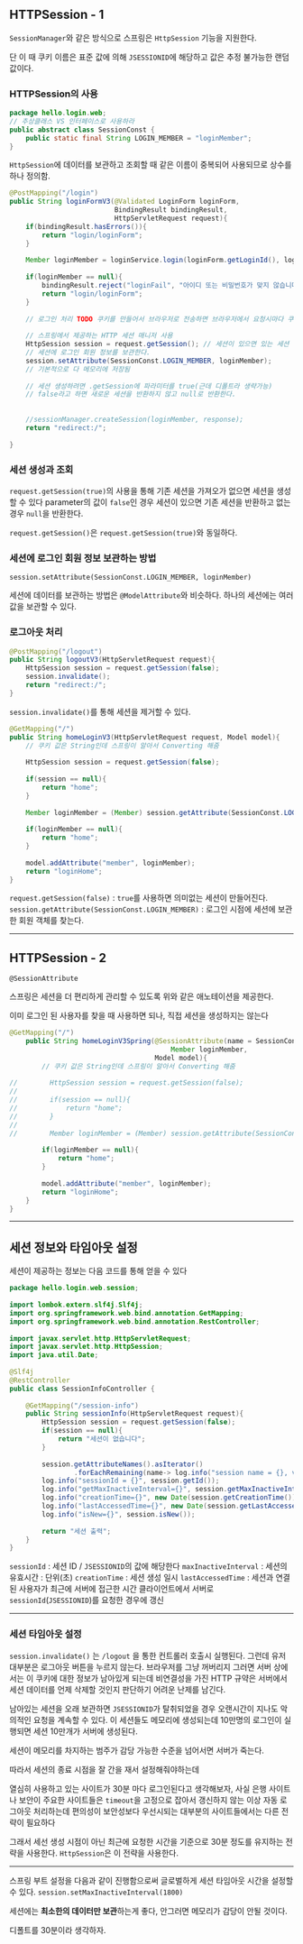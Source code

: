 
## HTTPSession - 1

`SessionManager`와 같은 방식으로 스프링은 `HttpSession` 기능을 지원한다.

단 이 때 쿠키 이름은 표준 값에 의해 `JSESSIONID`에 해당하고 값은 추정 불가능한 랜덤 값이다.

### HTTPSession의 사용

```java
package hello.login.web;  
// 추상클래스 VS 인터페이스로 사용하라  
public abstract class SessionConst {  
    public static final String LOGIN_MEMBER = "loginMember";  
}
```

`HttpSession`에 데이터를 보관하고 조회할 때 같은 이름이 중복되어 사용되므로 상수를 하나 정의함.

```java
@PostMapping("/login")  
public String loginFormV3(@Validated LoginForm loginForm,  
                          BindingResult bindingResult,  
                          HttpServletRequest request){  
    if(bindingResult.hasErrors()){  
        return "login/loginForm";  
    }  
  
    Member loginMember = loginService.login(loginForm.getLoginId(), loginForm.getPassword());  
  
    if(loginMember == null){  
        bindingResult.reject("loginFail", "아이디 또는 비밀번호가 맞지 않습니다.");  
        return "login/loginForm";  
    }  
  
    // 로그인 처리 TODO 쿠키를 만들어서 브라우저로 전송하면 브라우저에서 요청시마다 쿠키를 함께 전달함  
  
    // 스프링에서 제공하는 HTTP 세션 매니저 사용  
    HttpSession session = request.getSession(); // 세션이 있으면 있는 세션 반환 없으면 새로 만들어서 반환함  
    // 세션에 로그인 회원 정보를 보관한다.  
    session.setAttribute(SessionConst.LOGIN_MEMBER, loginMember);  
    // 기본적으로 다 메모리에 저장됨  
  
    // 세션 생성하려면 .getSession에 파라미터를 true(근데 디폴트라 생략가능)  
    // false라고 하면 새로운 세션을 반환하지 않고 null로 반환한다.  
  
  
    //sessionManager.createSession(loginMember, response);  
    return "redirect:/";  
  
}
```

### 세션 생성과 조회

`request.getSession(true)`의 사용을 통해 기존 세션을 가져오가 없으면 세션을 생성할 수 있다
parameter의 값이 `false`인 경우 세션이 있으면 기존 세션을 반환하고 없는 경우 `null`을 반환한다.

`request.getSession()`은 `request.getSession(true)`와 동일하다.

### 세션에 로그인 회원 정보 보관하는 방법

`session.setAttribute(SessionConst.LOGIN_MEMBER, loginMember)`

세션에 데이터를 보관하는 방법은 `@ModelAttribute`와 비슷하다.
하나의 세션에는 여러 값을 보관할 수 있다.


### 로그아웃 처리

```java
@PostMapping("/logout")  
public String logoutV3(HttpServletRequest request){  
    HttpSession session = request.getSession(false);  
    session.invalidate();  
    return "redirect:/";  
}
```

`session.invalidate()`를 통해 세션을 제거할 수 있다.

```java
@GetMapping("/")  
public String homeLoginV3(HttpServletRequest request, Model model){  
    // 쿠키 값은 String인데 스프링이 알아서 Converting 해줌  
  
    HttpSession session = request.getSession(false);  
  
    if(session == null){  
        return "home";  
    }  
  
    Member loginMember = (Member) session.getAttribute(SessionConst.LOGIN_MEMBER);  
  
    if(loginMember == null){  
        return "home";  
    }  
  
    model.addAttribute("member", loginMember);  
    return "loginHome";  
}
```

`request.getSession(false)` : `true`를 사용하면 의미없는 세션이 만들어진다.
`session.getAttribute(SessionConst.LOGIN_MEMBER)` : 로그인 시점에 세션에 보관한 회원 객체를 찾는다.

---
## HTTPSession - 2

`@SessionAttribute`

스프링은 세션을 더 편리하게 관리할 수 있도록 위와 같은 애노테이션을 제공한다.

이미 로그인 된 사용자를 찾을 때 사용하면 되나, 직접 세션을 생성하지는 않는다

```java
@GetMapping("/")  
    public String homeLoginV3Spring(@SessionAttribute(name = SessionConst.LOGIN_MEMBER, required = false)  
                                        Member loginMember,  
                                    Model model){  
        // 쿠키 값은 String인데 스프링이 알아서 Converting 해줌  
  
//        HttpSession session = request.getSession(false);  
//  
//        if(session == null){  
//            return "home";  
//        }  
//  
//        Member loginMember = (Member) session.getAttribute(SessionConst.LOGIN_MEMBER);  
  
        if(loginMember == null){  
            return "home";  
        }  
  
        model.addAttribute("member", loginMember);  
        return "loginHome";  
    }  
}
```

---
## 세션 정보와 타임아웃 설정

세션이 제공하는 정보는 다음 코드를 통해 얻을 수 있다

```java
package hello.login.web.session;  
  
import lombok.extern.slf4j.Slf4j;  
import org.springframework.web.bind.annotation.GetMapping;  
import org.springframework.web.bind.annotation.RestController;  
  
import javax.servlet.http.HttpServletRequest;  
import javax.servlet.http.HttpSession;  
import java.util.Date;  
  
@Slf4j  
@RestController  
public class SessionInfoController {  
  
    @GetMapping("/session-info")  
    public String sessionInfo(HttpServletRequest request){  
        HttpSession session = request.getSession(false);  
        if(session == null){  
            return "세션이 없습니다";  
        }  
  
        session.getAttributeNames().asIterator()  
                .forEachRemaining(name-> log.info("session name = {}, value = {} ", name, session.getAttribute(name)));  
        log.info("sessionId = {}", session.getId());  
        log.info("getMaxInactiveInterval={}", session.getMaxInactiveInterval());  
        log.info("creationTime={}", new Date(session.getCreationTime()));  
        log.info("lastAccessedTime={}", new Date(session.getLastAccessedTime()));  
        log.info("isNew={}", session.isNew());  
  
        return "세션 출력";  
    }  
}
```

`sessionId` : 세션 ID / `JSESSIONID`의 값에 해당한다
`maxInactiveInterval` : 세션의 유효시간 : 단위(초)
`creationTime` : 세션 생성 일시
`lastAccessedTime` : 세션과 연결된 사용자가 최근에 서버에 접근한 시간
클라이언트에서 서버로 `sessionId`(`JSESSIONID`)를 요청한 경우에 갱신

---

### 세션 타임아웃 설정

`session.invalidate()` 는 `/logout` 을 통한 컨트롤러 호출시 실행된다.
그런데 유저 대부분은 로그아웃 버튼을 누르지 않는다. 브라우저를 그냥 꺼버리지
그러면 서버 상에서는 이 쿠키에 대한 정보가 남아있게 되는데 비연결성을 가진 HTTP 규약은
서버에서 세션 데이터를 언제 삭제할 것인지 판단하기 어려운 난제를 남긴다.

남아있는 세션을 오래 보관하면 `JSESSIONID`가 탈취되었을 경우 오랜시간이 지나도 악의적인 요청을 계속할 수 있다. 이 세션들도 메모리에 생성되는데 10만명의 로그인이 실행되면 세션 10만개가 서버에 생성된다.

세션이 메모리를 차지하는 범주가 감당 가능한 수준을 넘어서면 서버가 죽는다.

따라서 세션의 종료 시점을 잘 간을 재서 설정해줘야하는데

열심히 사용하고 있는 사이트가 30분 마다 로그인된다고 생각해보자, 사실 은행 사이트나 보안이 주요한 사이트들은 `timeout`을 고정으로 잡아서 갱신하지 않는 이상 자동 로그아웃 처리하는데 편의성이 보안성보다 우선시되는 대부분의 사이트들에서는 다른 전략이 필요하다

그래서 세선 생성 시점이 아닌 최근에 요청한 시간을 기준으로 30분 정도를 유지하는 전략을 사용한다.
`HttpSession`은 이 전략을 사용한다.

---

스프링 부트 설정을 다음과 같이 진행함으로써 글로벌하게 세션 타임아웃 시간을 설정할 수 있다.
`session.setMaxInactiveInterval(1800)`

세션에는 **최소한의 데이터만 보관**하는게 좋다, 안그러면 메모리가 감당이 안될 것이다.

디폴트를 30분이라 생각하자.